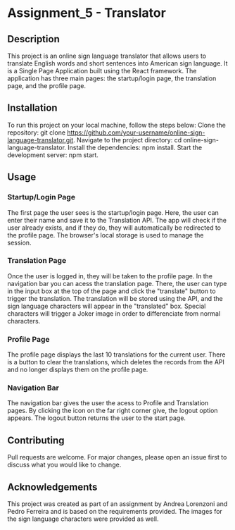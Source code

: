 # Assignment_5  - Translator
## Description
This project is an online sign language translator that allows users to translate English words and short sentences into American sign language. It is a Single Page Application built using the React framework. The application has three main pages: the startup/login page, the translation page, and the profile page.
## Installation
To run this project on your local machine, follow the steps below:
Clone the repository: git clone https://github.com/your-username/online-sign-language-translator.git.
Navigate to the project directory: cd online-sign-language-translator.
Install the dependencies: npm install.
Start the development server: npm start.
## Usage
### Startup/Login Page
The first page the user sees is the startup/login page. Here, the user can enter their name and save it to the Translation API. The app will check if the user already exists, and if they do, they will automatically be redirected to the profile page. The browser's local storage is used to manage the session.
### Translation Page
Once the user is logged in, they will be taken to the profile page. In the navigation bar you can acess the translation page.
There, the user can type in the input box at the top of the page and click the "translate" button to trigger the translation. The translation will be stored using the API, and the sign language characters will appear in the "translated" box.
Special characters will trigger a Joker image in order to differenciate from normal characters.
### Profile Page
The profile page displays the last 10 translations for the current user. There is a button to clear the translations, which deletes the records from the API and no longer displays them on the profile page.
### Navigation Bar
The navigation bar gives the user the acess to Profile and Translation pages. By clicking the icon on the far right corner give, the logout option appears. The logout button returns the user to the start page.
## Contributing
Pull requests are welcome. For major changes, please open an issue first to discuss what you would like to change.
## Acknowledgements
This project was created as part of an assignment by Andrea Lorenzoni and Pedro Ferreira and is based on the requirements provided. The images for the sign language characters were provided as well.

